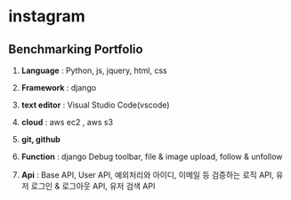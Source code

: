 instagram
=========
Benchmarking Portfolio
----------------------
1. **Language** : Python, js, jquery, html, css

2. **Framework** : django

3. **text editor** : Visual Studio Code(vscode)

4. **cloud** : aws ec2 , aws s3

5. **git, github**

6. **Function** : django Debug toolbar, file & image upload, follow & unfollow

7. **Api** : Base API, User API, 예외처리와 아이디, 이메일 등 검증하는 로직 API, 유저 로그인 & 로그아웃 API, 유저 검색 API
